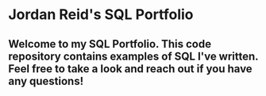 # Jordan Reid's SQL Portfolio

## Welcome to my SQL Portfolio. This code repository contains examples of SQL I've written. Feel free to take a look and reach out if you have any questions! 
